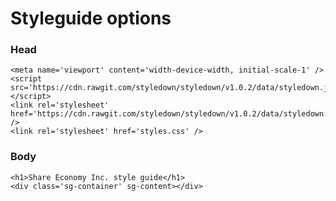 # Styleguide options

### Head

	<meta name='viewport' content='width-device-width, initial-scale-1' />
	<script src='https://cdn.rawgit.com/styledown/styledown/v1.0.2/data/styledown.js'></script>
	<link rel='stylesheet' href='https://cdn.rawgit.com/styledown/styledown/v1.0.2/data/styledown.css' />
	<link rel='stylesheet' href='styles.css' />
	
### Body
	<h1>Share Economy Inc. style guide</h1>
	<div class='sg-container' sg-content></div>